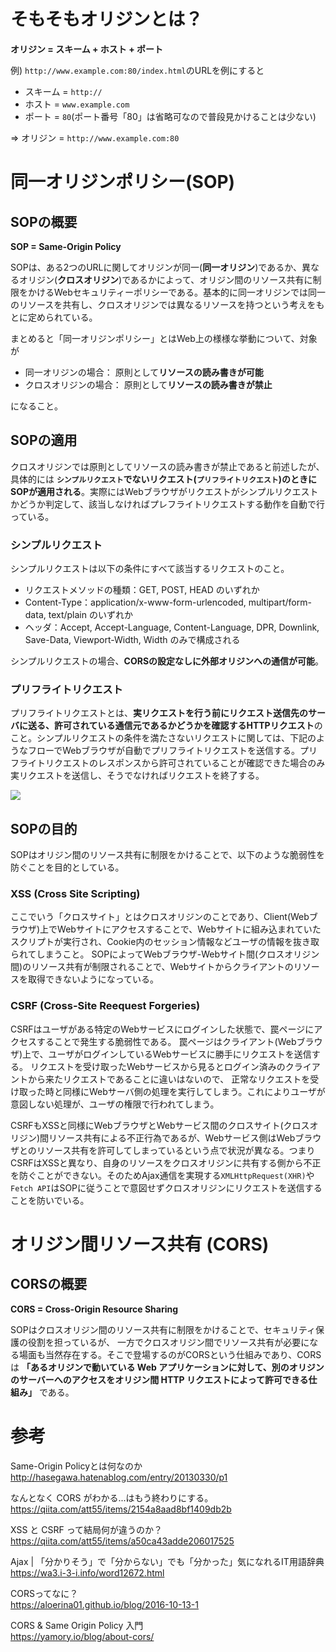# そもそもオリジンとは？
**オリジン = スキーム + ホスト + ポート**

例) `http://www.example.com:80/index.html`のURLを例にすると
- スキーム = `http://`
- ホスト = `www.example.com`
- ポート = `80`(ポート番号「80」は省略可なので普段見かけることは少ない)

⇒ オリジン = `http://www.example.com:80`

# 同一オリジンポリシー(SOP)
## SOPの概要
**SOP = Same-Origin Policy**

SOPは、ある2つのURLに関してオリジンが同一(**同一オリジン**)であるか、異なるオリジン(**クロスオリジン**)であるかによって、オリジン間のリソース共有に制限をかけるWebセキュリティーポリシーである。基本的に同一オリジンでは同一のリソースを共有し、クロスオリジンでは異なるリソースを持つという考えをもとに定められている。  

まとめると「同一オリジンポリシー」とはWeb上の様様な挙動について、対象が
- 同一オリジンの場合： 原則として**リソースの読み書きが可能**
- クロスオリジンの場合： 原則として**リソースの読み書きが禁止**

になること。

## SOPの適用
クロスオリジンでは原則としてリソースの読み書きが禁止であると前述したが、具体的には **`シンプルリクエスト`でないリクエスト(`プリフライトリクエスト`)のときにSOPが適用される**。実際にはWebブラウザがリクエストがシンプルリクエストかどうか判定して、該当しなければプレフライトリクエストする動作を自動で行っている。

### シンプルリクエスト
シンプルリクエストは以下の条件にすべて該当するリクエストのこと。
- リクエストメソッドの種類：GET, POST, HEAD のいずれか
- Content-Type：application/x-www-form-urlencoded, multipart/form-data, text/plain のいずれか
- ヘッダ：Accept, Accept-Language, Content-Language, DPR, Downlink, Save-Data, Viewport-Width, Width のみで構成される

シンプルリクエストの場合、**CORSの設定なしに外部オリジンへの通信が可能**。

### プリフライトリクエスト
プリフライトリクエストとは、**実リクエストを行う前にリクエスト送信先のサーバに送る、許可されている通信元であるかどうかを確認するHTTPリクエスト**のこと。シンプルリクエストの条件を満たさないリクエストに関しては、下記のようなフローでWebブラウザが自動でプリフライトリクエストを送信する。プリフライトリクエストのレスポンスから許可されていることが確認できた場合のみ実リクエストを送信し、そうでなければリクエストを終了する。

![](https://yamory.io/blog/images/posts/about-cors/flowchart.png)

## SOPの目的
SOPはオリジン間のリソース共有に制限をかけることで、以下のような脆弱性を防ぐことを目的としている。

### XSS (Cross Site Scripting)
ここでいう「クロスサイト」とはクロスオリジンのことであり、Client(Webブラウザ)上でWebサイトにアクセスすることで、Webサイトに組み込まれていたスクリプトが実行され、Cookie内のセッション情報などユーザの情報を抜き取られてしまうこと。
SOPによってWebブラウザ-Webサイト間(クロスオリジン間)のリソース共有が制限されることで、Webサイトからクライアントのリソースを取得できないようになっている。

### CSRF (Cross-Site Reequest Forgeries)
CSRFはユーザがある特定のWebサービスにログインした状態で、罠ページにアクセスすることで発生する脆弱性である。
罠ページはクライアント(Webブラウザ)上で、ユーザがログインしているWebサービスに勝手にリクエストを送信する。
リクエストを受け取ったWebサービスから見るとログイン済みのクライアントから来たリクエストであることに違いはないので、
正常なリクエストを受け取った時と同様にWebサーバ側の処理を実行してしまう。これによりユーザが意図しない処理が、ユーザの権限で行われてしまう。

CSRFもXSSと同様にWebブラウザとWebサービス間のクロスサイト(クロスオリジン)間リソース共有による不正行為であるが、Webサービス側はWebブラウザとのリソース共有を許可してしまっているという点で状況が異なる。つまりCSRFはXSSと異なり、自身のリソースをクロスオリジンに共有する側から不正を防ぐことができない。そのためAjax通信を実現する`XMLHttpRequest(XHR)`や`Fetch API`はSOPに従うことで意図せずクロスオリジンにリクエストを送信することを防いでいる。

# オリジン間リソース共有 (CORS)
## CORSの概要
**CORS = Cross-Origin Resource Sharing**  

SOPはクロスオリジン間のリソース共有に制限をかけることで、セキュリティ保護の役割を担っているが、
一方でクロスオリジン間でリソース共有が必要になる場面も当然存在する。そこで登場するのがCORSという仕組みであり、CORSは **「あるオリジンで動いている Web アプリケーションに対して、別のオリジンのサーバーへのアクセスをオリジン間 HTTP リクエストによって許可できる仕組み」** である。

# 参考

Same-Origin Policyとは何なのか  
http://hasegawa.hatenablog.com/entry/20130330/p1

なんとなく CORS がわかる...はもう終わりにする。  
https://qiita.com/att55/items/2154a8aad8bf1409db2b

XSS と CSRF って結局何が違うのか？  
https://qiita.com/att55/items/a50ca43adde206017525

Ajax | 「分かりそう」で「分からない」でも「分かった」気になれるIT用語辞典  
https://wa3.i-3-i.info/word12672.html

CORSってなに？  
https://aloerina01.github.io/blog/2016-10-13-1

CORS & Same Origin Policy 入門  
https://yamory.io/blog/about-cors/
